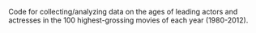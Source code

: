 Code for collecting/analyzing data on the ages of leading actors and actresses in the 100 highest-grossing movies of each year (1980-2012). 